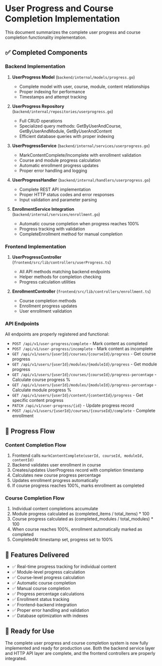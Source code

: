 # User Progress and Course Completion Implementation

This document summarizes the complete user progress and course completion functionality implementation.

## ✅ Completed Components

### Backend Implementation
1. **UserProgress Model** (`backend/internal/models/progress.go`)
   - Complete model with user, course, module, content relationships
   - Proper indexing for performance
   - Timestamps and attempt tracking

2. **UserProgress Repository** (`backend/internal/repositories/userprogress.go`)
   - Full CRUD operations
   - Specialized query methods: GetByUserAndCourse, GetByUserAndModule, GetByUserAndContent
   - Efficient database queries with proper indexing

3. **UserProgressService** (`backend/internal/services/userprogress.go`)
   - MarkContentComplete/Incomplete with enrollment validation
   - Course and module progress calculation
   - Automatic enrollment progress updates
   - Proper error handling and logging

4. **UserProgressHandler** (`backend/internal/handlers/userprogress.go`)
   - Complete REST API implementation
   - Proper HTTP status codes and error responses
   - Input validation and parameter parsing

5. **EnrollmentService Integration** (`backend/internal/services/enrollment.go`)
   - Automatic course completion when progress reaches 100%
   - Progress tracking with validation
   - CompleteEnrollment method for manual completion

### Frontend Implementation
1. **UserProgressController** (`frontend/src/lib/controllers/userProgress.ts`)
   - All API methods matching backend endpoints
   - Helper methods for completion checking
   - Progress calculation utilities

2. **EnrollmentController** (`frontend/src/lib/controllers/enrollment.ts`)
   - Course completion methods
   - Enrollment progress updates
   - User enrollment validation

### API Endpoints
All endpoints are properly registered and functional:
- `POST /api/v1/user-progress/complete` - Mark content as completed
- `POST /api/v1/user-progress/incomplete` - Mark content as incomplete  
- `GET /api/v1/users/{userId}/courses/{courseId}/progress` - Get course progress
- `GET /api/v1/users/{userId}/modules/{moduleId}/progress` - Get module progress
- `GET /api/v1/users/{userId}/courses/{courseId}/progress-percentage` - Calculate course progress %
- `GET /api/v1/users/{userId}/modules/{moduleId}/progress-percentage` - Calculate module progress %
- `GET /api/v1/users/{userId}/content/{contentId}/progress` - Get specific content progress
- `PATCH /api/v1/user-progress/{id}` - Update progress record
- `POST /api/v1/users/{userId}/courses/{courseId}/complete` - Complete enrollment

## 🔄 Progress Flow

### Content Completion Flow
1. Frontend calls `markContentComplete(userId, courseId, moduleId, contentId)`
2. Backend validates user enrollment in course
3. Creates/updates UserProgress record with completion timestamp
4. Calculates new course progress percentage
5. Updates enrollment progress automatically
6. If course progress reaches 100%, marks enrollment as completed

### Course Completion Flow
1. Individual content completions accumulate
2. Module progress calculated as (completed_items / total_items) * 100
3. Course progress calculated as (completed_modules / total_modules) * 100
4. When course reaches 100%, enrollment automatically marked as completed
5. CompletedAt timestamp set, progress set to 100%

## 🎯 Features Delivered
- ✅ Real-time progress tracking for individual content
- ✅ Module-level progress calculation
- ✅ Course-level progress calculation  
- ✅ Automatic course completion
- ✅ Manual course completion
- ✅ Progress percentage calculations
- ✅ Enrollment status tracking
- ✅ Frontend-backend integration
- ✅ Proper error handling and validation
- ✅ Database optimization with indexes

## 🚀 Ready for Use
The complete user progress and course completion system is now fully implemented and ready for production use. Both the backend service layer and HTTP API layer are complete, and the frontend controllers are properly integrated.